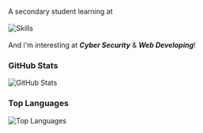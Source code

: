 A secondary student learning at \
\
<img alt="Skills" src="https://skillicons.dev/icons?i=js,mysql,git,py,linux" />
\
\
And i'm interesting at ***Cyber Security*** & ***Web Developing***!

### GitHub Stats

![GitHub Stats](https://github-readme-stats.vercel.app/api?username=JerryIs-strong&show_icons=true&theme=dracula)

### Top Languages

![Top Languages](https://github-readme-stats.vercel.app/api/top-langs/?username=JerryIs-strong&layout=compact&theme=dracula)
